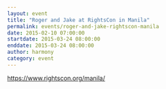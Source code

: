 ```yaml
---
layout: event
title: "Roger and Jake at RightsCon in Manila"
permalink: events/roger-and-jake-rightscon-manila
date: 2015-02-10 07:00:00
startdate: 2015-03-24 08:00:00
enddate: 2015-03-24 08:00:00
author: harmony
category: event
---
```


https://www.rightscon.org/manila/
